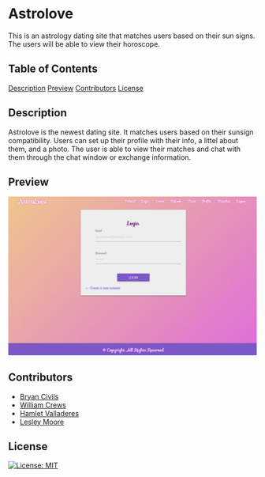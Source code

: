 # Astrolove

This is an astrology dating site that matches users based on their sun signs. The users will be able to view their horoscope. 

## Table of Contents 

 [Description](#Description)
 [Preview](#Preview)
 [Contributors](#Contributors)
 [License](#License)

 ## Description

 Astrolove is the newest dating site. It matches users based on their sunsign compatibility. Users can set up their profile with their info, a littel about them, and a photo. The user is able to view their matches and chat with them through the chat window or exchange information.


 ## Preview

 <img src=./astrolove.png>

 ## Contributors 

   * [Bryan Civils](https://github.com/monstertruckdog)
   * [William Crews](https://github.com/lordozland)
   * [Hamlet Valladeres](https://github.com/UNCValladaresHamlet)
   * [Lesley Moore](https://github.com/lesleymoore)

 ## License

   [![License: MIT](https://img.shields.io/badge/License-MIT-yellow.svg)](https://opensource.org/licenses/MIT)